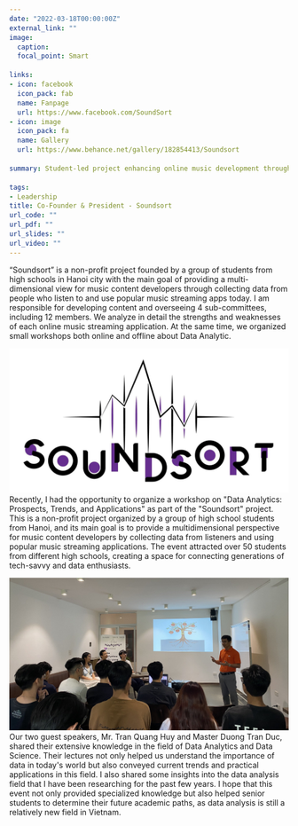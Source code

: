 ```yaml
---
date: "2022-03-18T00:00:00Z"
external_link: ""
image:
  caption: 
  focal_point: Smart
  
links:
- icon: facebook
  icon_pack: fab
  name: Fanpage
  url: https://www.facebook.com/SoundSort
- icon: image
  icon_pack: fa
  name: Gallery
  url: https://www.behance.net/gallery/182854413/Soundsort

summary: Student-led project enhancing online music development through user data analysis

tags:
- Leadership
title: Co-Founder & President - Soundsort
url_code: ""
url_pdf: ""
url_slides: ""
url_video: ""
---
```


“Soundsort” is a non-profit project founded by a group of students from high schools in Hanoi city with the main goal of providing a multi-dimensional view for music content developers through collecting data from people who listen to and use popular music streaming apps today. I am responsible for developing content and overseeing 4 sub-committees, including 12 members. We analyze in detail the strengths and weaknesses of each online music streaming application. At the same time, we organized small workshops both online and offline about Data Analytic.

![screen reader text](soundsort_cover.jpg "")
Recently, I had the opportunity to organize a workshop on "Data Analytics: Prospects, Trends, and Applications" as part of the "Soundsort" project. This is a non-profit project organized by a group of high school students from Hanoi, and its main goal is to provide a multidimensional perspective for music content developers by collecting data from listeners and using popular music streaming applications. The event attracted over 50 students from different high schools, creating a space for connecting generations of tech-savvy and data enthusiasts.

![screen reader text](soundsort_speaker.jpg "")
Our two guest speakers, Mr. Tran Quang Huy and Master Duong Tran Duc, shared their extensive knowledge in the field of Data Analytics and Data Science. Their lectures not only helped us understand the importance of data in today's world but also conveyed current trends and practical applications in this field. I also shared some insights into the data analysis field that I have been researching for the past few years. I hope that this event not only provided specialized knowledge but also helped senior students to determine their future academic paths, as data analysis is still a relatively new field in Vietnam.

